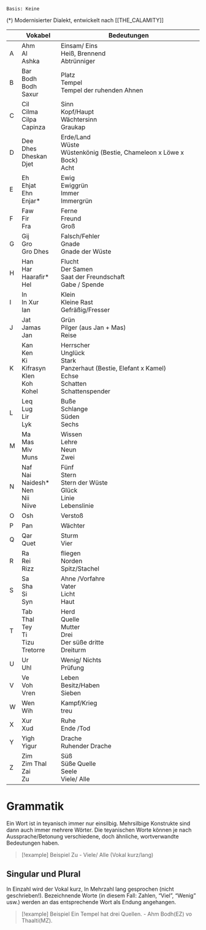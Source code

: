 	Basis: Keine

(\*) Modernisierter Dialekt, entwickelt nach [[THE_CALAMITY]]

|     | **Vokabel**                                            | **Bedeutungen**                                                                                                 |
| --- | ------------------------------------------------------ | --------------------------------------------------------------------------------------------------------------- |
| A   | Ahm<br>Al<br>Ashka                                     | Einsam/ Eins<br>Heiß, Brennend<br>Abtrünniger                                                                   |
| B   | Bar<br>Bodh  <br>Bodh Saxur                            | Platz<br>Tempel  <br>Tempel der ruhenden Ahnen                                                                  |
| C   | Cil<br>Cilma<br>Cilpa<br>Capinza                       | Sinn<br>Kopf/Haupt<br>Wächtersinn<br>Graukap                                                                    |
| D   | Dee<br>Dhes<br>Dheskan<br>Djet                         | Erde/Land<br>Wüste<br>Wüstenkönig (Bestie, Chameleon x Löwe x Bock)<br>Acht                                     |
| E   | Eh<br>Ehjat<br>Ehn<br>Enjar*                           | Ewig<br>Ewiggrün<br>Immer<br>Immergrün                                                                          |
| F   | Faw<br>Fir<br>Fra                                      | Ferne<br>Freund<br>Groß                                                                                         |
| G   | Gij<br>Gro<br>Gro Dhes                                 | Falsch/Fehler<br>Gnade<br>Gnade der Wüste                                                                       |
| H   | Han<br>Har<br>Haarafir*<br>Hel                         | Flucht<br>Der Samen<br>Saat der Freundschaft<br>Gabe / Spende                                                   |
| I   | In<br>In Xur<br>Ian                                    | Klein<br>Kleine Rast<br>Gefräßig/Fresser                                                                        |
| J   | Jat<br>Jamas<br>Jan                                    | Grün<br>Pilger (aus Jan + Mas)<br>Reise                                                                         |
| K   | Kan<br>Ken  <br>Ki<br>Kifrasyn<br>Klen<br>Koh<br>Kohel | Herrscher<br>Unglück  <br>Stark<br>Panzerhaut (Bestie, Elefant x Kamel)<br>Echse<br>Schatten<br>Schattenspender |
| L   | Leq<br>Lug<br>Lir<br>Lyk                               | Buße<br>Schlange<br>Süden<br>Sechs                                                                              |
| M   | Ma<br>Mas<br>Miv<br>Muns                               | Wissen  <br>Lehre<br>Neun<br>Zwei                                                                               |
| N   | Naf<br>Nai<br>Naidesh*<br>Nen<br>Nii  <br>Niive        | Fünf<br>Stern<br>Stern der Wüste<br>Glück<br>Linie  <br>Lebenslinie                                             |
| O   | Osh                                                    | Verstoß                                                                                                         |
| P   | Pan                                                    | Wächter                                                                                                         |
| Q   | Qar<br>Quet                                            | Sturm<br>Vier                                                                                                   |
| R   | Ra<br>Rei<br>Rizz                                      | fliegen<br>Norden<br>Spitz/Stachel                                                                              |
| S   | Sa  <br>Sha<br>Si<br>Syn                               | Ahne /Vorfahre  <br>Vater<br>Licht<br>Haut                                                                      |
| T   | Tab<br>Thal<br>Tey<br>Ti<br>Tizu<br>Tretorre           | Herd<br>Quelle<br>Mutter<br>Drei<br>Der süße dritte<br>Dreiturm                                                 |
| U   | Ur<br>Uhl                                              | Wenig/ Nichts<br>Prüfung                                                                                        |
| V   | Ve<br>Voh<br>Vren                                      | Leben<br>Besitz/Haben<br>Sieben                                                                                 |
| W   | Wen<br>Wih                                             | Kampf/Krieg<br>treu                                                                                             |
| X   | Xur<br>Xud                                             | Ruhe<br>Ende /Tod                                                                                               |
| Y   | Yigh<br>Yigur                                          | Drache<br>Ruhender Drache                                                                                       |
| Z   | Zim<br>Zim Thal<br>Zai<br>Zu                           | Süß<br>Süße Quelle<br>Seele<br>Viele/ Alle                                                                      |
# Grammatik
Ein Wort ist in teyanisch immer nur einsilbig. Mehrsilbige Konstrukte sind dann auch immer mehrere Wörter.
Die teyanischen Worte können je nach Aussprache/Betonung verschiedene, doch ähnliche, wortverwandte Bedeutungen haben. 
> [!example] Beispiel
> Zu - Viele/ Alle (Vokal kurz/lang)
## Singular und Plural
In Einzahl wird der Vokal kurz, In Mehrzahl lang gesprochen (nicht geschrieben!).
Bezeichnende Worte (in diesem Fall: Zahlen, “Viel”, “Wenig” usw.) werden an das entsprechende Wort als Endung angehangen.

> [!example] Beispiel
Ein Tempel hat drei Quellen. - Ahm Bodh(EZ) vo Thaalti(MZ).


